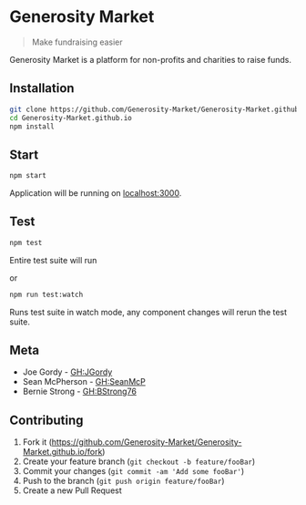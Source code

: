 # Generosity Market
> Make fundraising easier

Generosity Market is a platform for non-profits and charities to raise funds.

## Installation

```sh
git clone https://github.com/Generosity-Market/Generosity-Market.github.io.git
cd Generosity-Market.github.io
npm install
```

## Start
```sh
npm start
```
Application will be running on [localhost:3000](http://localhost:3000).

## Test
```sh
npm test
```
Entire test suite will run

or
```sh
npm run test:watch
```
Runs test suite in watch mode, any component changes will rerun the test suite.

## Meta
* Joe Gordy - [GH:JGordy](https://github.com/jgordy)
* Sean McPherson - [GH:SeanMcP](https://github.com/seanmcp)
* Bernie Strong - [GH:BStrong76](https://github.com/bstrong76)

## Contributing
1. Fork it (<https://github.com/Generosity-Market/Generosity-Market.github.io/fork>)
2. Create your feature branch (`git checkout -b feature/fooBar`)
3. Commit your changes (`git commit -am 'Add some fooBar'`)
4. Push to the branch (`git push origin feature/fooBar`)
5. Create a new Pull Request
